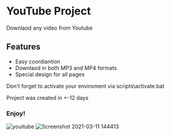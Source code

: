 # YouTube Project

Downlaod any video from Youtube<br>
<h2>Features</h2>

<ul>
  <li>Easy coordiantion</li>
  <li>Downlaod in both MP3 and MP4 formats</li>
  <li>Special design for all pages</li>
</ul>

Don't forget to activate your enviroment via scripts\activate.bat

Project was created in +-12 days<br> 
<h3>Enjoy!</h3>

![youitube](https://user-images.githubusercontent.com/72858955/110603223-380c1b00-81a0-11eb-8781-3f39c376f3c4.png)
![Screenshot 2021-03-11 144413](https://user-images.githubusercontent.com/72858955/110775401-504f6900-8278-11eb-8beb-5f03b46b629c.png)


